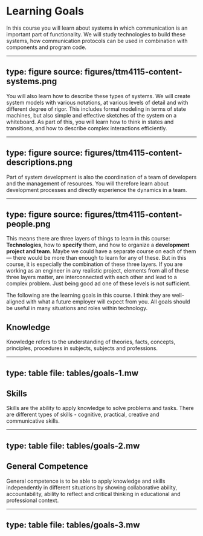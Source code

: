 # Learning Goals


In this course you will learn about systems in which communication is an important part of functionality. We will study technologies to build these systems, how communication protocols can be used in combination with components and program code. 

---
type: figure
source: figures/ttm4115-content-systems.png
---

You will also learn how to describe these types of systems. We will create system models with various notations, at various levels of detail and with different degree of rigor. This includes formal modeling in terms of state machines, but also simple and effective sketches of the system on a whiteboard. As part of this, you will learn how to think in states and transitions, and how to describe complex interactions efficiently.

---
type: figure
source: figures/ttm4115-content-descriptions.png
---

Part of system development is also the coordination of a team of developers and the management of resources. You will therefore learn about development processes and directly experience the dynamics in a team.

---
type: figure
source: figures/ttm4115-content-people.png
---


This means there are three layers of things to learn in this course: **Technologies**, how to **specify** them, and how to organize a **development project and team**.
Maybe we could have a separate course on each of them — there would be more than enough to learn for any of these.
But in this course, it is especially the combination of these three layers. 
If you are working as an engineer in any realistic project, elements from all of these three layers matter, are interconnected with each other and lead to a complex problem. 
Just being good ad one of these levels is not sufficient.



The following are the learning goals in this course. I think they are well-aligned with what a future employer will expect from you. All goals should be useful in many situations and roles within technology.

## Knowledge

Knowledge refers to the understanding of theories, facts, concepts, principles, procedures in subjects, subjects and professions.

---
type: table
file: tables/goals-1.mw
---


## Skills

Skills are the ability to apply knowledge to solve problems and tasks. There are different types of skills - cognitive, practical, creative and communicative skills.

---
type: table
file: tables/goals-2.mw
---




## General Competence

General competence is to be able to apply knowledge and skills independently in different situations by showing collaborative ability, accountability, ability to reflect and critical thinking in educational and professional context.

---
type: table
file: tables/goals-3.mw
---
